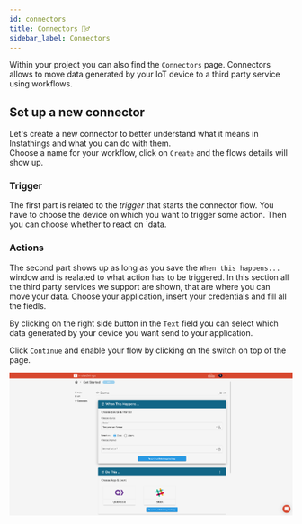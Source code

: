 ```yaml
---
id: connectors
title: Connectors 🧞‍♂️
sidebar_label: Connectors
---
```

Within your project you can also find the `Connectors` page. Connectors allows to move data generated by your IoT device to a third party service using workflows.

## Set up a new connector
Let's create a new connector to better understand what it means in Instathings and what you can do with them.  
Choose a name for your workflow, click on `Create` and the flows details will show up.

### Trigger
The first part is related to the *trigger* that starts the connector flow. You have to choose the device on which you want to trigger some action. Then you can choose whether to react on `data. 

### Actions
The second part shows up as long as you save the `When this happens...` window and is realated to what action has to be triggered. In this section all the third party services we support are shown, that are where you can move your data. 
Choose your application, insert your credentials and fill all the fiedls.

By clicking on the right side button in the `Text` field you can select which data generated by your device you want send to your application.

Click `Continue` and enable your flow by clicking on the switch on top of the page.

<a href="/docs/assets/connectors_01.png" target="_blank">
    <img src="/docs/assets/connectors_01.png" width="1000"/>
</a>
